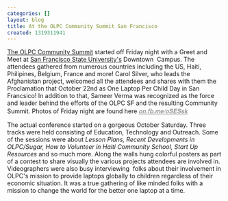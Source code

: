```yaml
---
categories: []
layout: blog
title: At the OLPC Community Summit San Francisco
created: 1319311941
---
```

<p class="rteleft"><a href="http://www.olpcsf.org">The OLPC Community Summit</a>&nbsp;started off Friday night with a Greet and Meet at <a href="http://sfsu.edu">San Francisco State University&#39;s</a>&nbsp;Downtown &nbsp;Campus. The attendees gathered from numerous countries including the US, Haiti, Philipines, Belgium, France and more! Carol Silver, who leads the Afghanistan project, welcomed all the attendees and shares with them the Proclamation that October 22nd as One Laptop Per Child Day in San Francsico! In addition to that, Sameer Verma was recognized as the force and leader behind the efforts of the OLPC SF and the resulting Community Summit. Photos of Friday night are found here&nbsp;<a class="hash" href="http://on.fb.me/oSESsk" style="padding: 0px; margin: 0px; text-decoration: underline; color: rgb(153, 153, 153); outline-width: 0px; font-family: 'Trebuchet MS','Helvetica Neue',Arial,sans-serif; font-weight: bold; font-style: italic;" title="http://on.fb.me/oSESsk">on.fb.me/oSESsk</a></p>
<p>The actual conference started on a gorgeous October Saturday. Three tracks were held consisting of Education, Technology and Outreach. Some of the sessions were about<em> Lesson Plans, Recent Developments in OLPC/Sugar, How to Volunteer in Haiti Community School, Start Up Resources</em> and so much more. Along the walls hung colorful posters as part of a contest to share visually the various projects attendees are involved in. Videographers were also busy interviewing &nbsp;folks about their involvement in OLPC&#39;s mission to provide laptops globally to children regardless of their economic situation. It was a true gathering of like minded folks with a mission to change the world for the better one laptop at a time.&nbsp;</p>
<p>&nbsp;</p>
